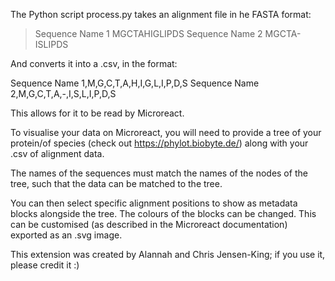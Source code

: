 The Python script process.py takes an alignment file in he FASTA format: 

> Sequence Name 1
MGCTAHIGLIPDS
> Sequence Name 2
MGCTA-ISLIPDS

And converts it into a .csv, in the format:

Sequence Name 1,M,G,C,T,A,H,I,G,L,I,P,D,S
Sequence Name 2,M,G,C,T,A,-,I,S,L,I,P,D,S

This allows for it to be read by Microreact.

To visualise your data on Microreact, you will need to provide a tree of your protein/of species (check out https://phylot.biobyte.de/) along with your .csv of alignment data. 

The names of the sequences must match the names of the nodes of the tree, such that the data can be matched to the tree. 

You can then select specific alignment positions to show as metadata blocks alongside the tree. The colours of the blocks can be changed. This can be customised (as described in the Microreact documentation) exported as an .svg image.

This extension was created by Alannah and Chris Jensen-King; if you use it, please credit it :) 
